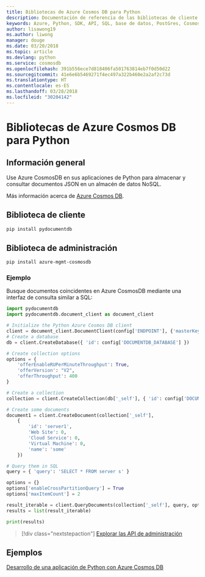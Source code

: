 ```yaml
---
title: Bibliotecas de Azure Cosmos DB para Python
description: Documentación de referencia de las bibliotecas de cliente de Python para Azure Cosmos DB
keywords: Azure, Python, SDK, API, SQL, base de datos, PostGres, Cosmos DB, NoSQL
author: lisawong19
ms.author: liwong
manager: douge
ms.date: 03/20/2018
ms.topic: article
ms.devlang: python
ms.service: cosmosdb
ms.openlocfilehash: 391b556ece7d818406fa501763814eb7f0d50d22
ms.sourcegitcommit: 41e6e6b5469271f4ec497a322b460e2a2af2c73d
ms.translationtype: HT
ms.contentlocale: es-ES
ms.lasthandoff: 03/28/2018
ms.locfileid: "30204142"
---
```

# <a name="azure-cosmos-db-libraries-for-python"></a>Bibliotecas de Azure Cosmos DB para Python

## <a name="overview"></a>Información general

Use Azure CosmosDB en sus aplicaciones de Python para almacenar y consultar documentos JSON en un almacén de datos NoSQL.

Más información acerca de [Azure Cosmos DB](https://docs.microsoft.com/azure/cosmos-db/introduction).

## <a name="client-library"></a>Biblioteca de cliente
 ```bash
pip install pydocumentdb
 ```

## <a name="management-library"></a>Biblioteca de administración
```bash
pip install azure-mgmt-cosmosdb
```

### <a name="example"></a>Ejemplo

Busque documentos coincidentes en Azure CosmosDB mediante una interfaz de consulta similar a SQL:

```python
import pydocumentdb
import pydocumentdb.document_client as document_client

# Initialize the Python Azure Cosmos DB client
client = document_client.DocumentClient(config['ENDPOINT'], {'masterKey': config['MASTERKEY']})
# Create a database
db = client.CreateDatabase({ 'id': config['DOCUMENTDB_DATABASE'] })

# Create collection options
options = {
    'offerEnableRUPerMinuteThroughput': True,
    'offerVersion': "V2",
    'offerThroughput': 400
}

# Create a collection
collection = client.CreateCollection(db['_self'], { 'id': config['DOCUMENTDB_COLLECTION'] }, options)

# Create some documents
document1 = client.CreateDocument(collection['_self'],
    { 
        'id': 'server1',
        'Web Site': 0,
        'Cloud Service': 0,
        'Virtual Machine': 0,
        'name': 'some' 
    })

# Query them in SQL
query = { 'query': 'SELECT * FROM server s' }    

options = {} 
options['enableCrossPartitionQuery'] = True
options['maxItemCount'] = 2

result_iterable = client.QueryDocuments(collection['_self'], query, options)
results = list(result_iterable)

print(results)
```
> [!div class="nextstepaction"]
> [Explorar las API de administración](/python/api/overview/azure/cosmosdb/management)

## <a name="samples"></a>Ejemplos

[Desarrollo de una aplicación de Python con Azure Cosmos DB](https://azure.microsoft.com/resources/samples/azure-cosmos-db-documentdb-python-getting-started/)


